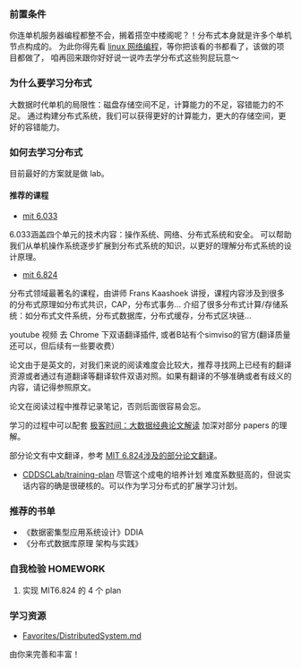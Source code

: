 ### 前置条件
你连单机服务器编程都整不会，搁着搭空中楼阁呢？！分布式本身就是许多个单机节点构成的。
为此你得先看 [linux 网络编程](LinuxNetworkProgramming.md)，等你把该看的书都看了，该做的项目都做了，
咱再回来跟你好好说一说咋去学分布式这些狗屁玩意～

### 为什么要学习分布式

大数据时代单机的局限性：磁盘存储空间不足，计算能力的不足，容错能力的不足。
通过构建分布式系统，我们可以获得更好的计算能力，更大的存储空间，更好的容错能力。

### 如何去学习分布式

目前最好的方案就是做 lab。

#### 推荐的课程
- [mit 6.033](http://web.mit.edu/6.033/www/)

6.033涵盖四个单元的技术内容：操作系统、网络、分布式系统和安全。
可以帮助我们从单机操作系统逐步扩展到分布式系统的知识，以更好的理解分布式系统的设计原理。

- [mit 6.824](https://pdos.csail.mit.edu/6.824/schedule.html)

分布式领域最著名的课程，由讲师 Frans Kaashoek 讲授，课程内容涉及到很多的分布式原理如分布式共识，CAP，分布式事务... 介绍了很多分布式计算/存储系统：如分布式文件系统，分布式数据库，分布式缓存，分布式区块链...

youtube 视频 去 Chrome 下双语翻译插件, 或者B站有个simviso的官方(翻译质量还可以，但后续有一些要收费）

论文由于是英文的，对我们来说的阅读难度会比较大，推荐寻找网上已经有的翻译资源或者通过有道翻译等翻译软件双语对照。如果有翻译的不够准确或者有歧义的内容，请记得参照原文。

论文在阅读过程中推荐记录笔记，否则后面很容易会忘。

学习的过程中可以配套 [极客时间：大数据经典论文解读](https://time.geekbang.org/column/intro/100091101?tab=catalog&page=A) 加深对部分 papers 的理解。

部分论文有中文翻译，参考 [MIT 6.824涉及的部分论文翻译](https://blog.csdn.net/weixin_43705457/article/details/106083524?ops_request_misc=%257B%2522request%255Fid%2522%253A%2522164360970516780357238002%2522%252C%2522scm%2522%253A%252220140713.130102334.pc%255Fblog.%2522%257D&request_id=164360970516780357238002&biz_id=0&utm_medium=distribute.pc_search_result.none-task-blog-2~blog~first_rank_ecpm_v1~rank_v31_ecpm-5-106083524.nonecase&utm_term=mit&spm=1018.2226.3001.4450)。

- [CDDSCLab/training-plan](https://github.com/CDDSCLab/training-plan)
尽管这个成电的培养计划  难度系数挺高的，但说实话内容的确是很硬核的。可以作为学习分布式的扩展学习计划。

### 推荐的书单
* 《数据密集型应用系统设计》DDIA
* 《分布式数据库原理 架构与实践》

### 自我检验 HOMEWORK
1. 实现 MIT6.824 的 4 个 plan

### 学习资源

- [Favorites/DistributedSystem.md](https://github.com/xiyou-linuxer/Favorites/blob/master/DistributedSystem.md)

由你来完善和丰富！
